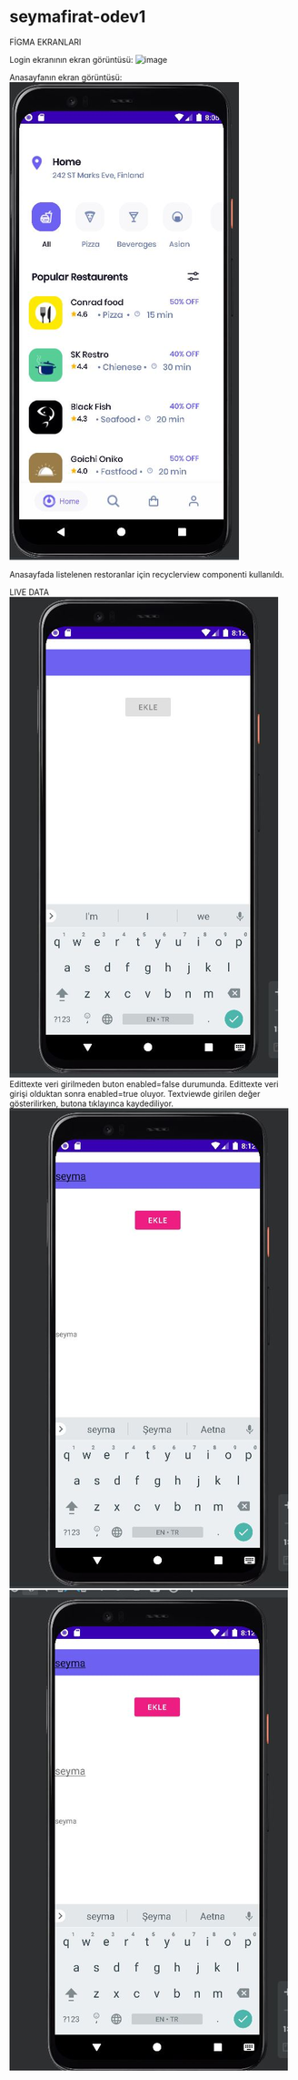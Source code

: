 # seymafirat-odev1
FİGMA EKRANLARI

Login ekranının ekran görüntüsü:
![image](loginscreen.PNG)

Anasayfanın ekran görüntüsü:
![image](homescreen.JPG)

Anasayfada listelenen restoranlar için recyclerview componenti kullanıldı.

LIVE DATA
![image](ld1.JPG)
Edittexte veri girilmeden buton enabled=false durumunda. Edittexte veri girişi olduktan sonra enabled=true oluyor. Textviewde girilen değer gösterilirken, butona tıklayınca kaydediliyor.
![image](ld2.JPG)
![image](ld3.JPG)

